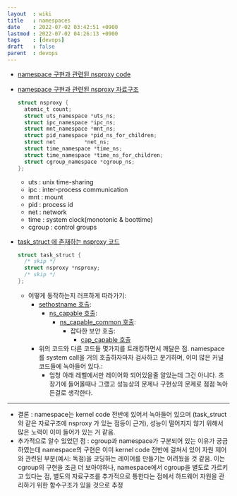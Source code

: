 ```yaml
---
layout  : wiki
title   : namespaces
date    : 2022-07-02 03:42:51 +0900
lastmod : 2022-07-02 04:26:13 +0900
tags    : [devops]
draft   : false
parent  : devops
---
```


  - [namespace 구현과 관련된 nsproxy code](https://elixir.bootlin.com/linux/latest/source/kernel/nsproxy.c)
  - [namespace 구현과 관련된 nsproxy 자료구조](https://elixir.bootlin.com/linux/latest/source/include/linux/nsproxy.h#L31)

    ```c
    struct nsproxy {
      atomic_t count;
      struct uts_namespace *uts_ns;
      struct ipc_namespace *ipc_ns;
      struct mnt_namespace *mnt_ns;
      struct pid_namespace *pid_ns_for_children;
      struct net 	     *net_ns;
      struct time_namespace *time_ns;
      struct time_namespace *time_ns_for_children;
      struct cgroup_namespace *cgroup_ns;
    };
    ```

    - uts : unix time-sharing
    - ipc : inter-process communication
    - mnt : mount
    - pid : process id
    - net : network
    - time : system clock(monotonic & boottime)
    - cgroup : control groups

  - [task_struct 에 존재하는 nsproxy 코드](https://elixir.bootlin.com/linux/latest/source/include/linux/sched.h#L1083)

    ```c
    struct task_struct {
      /* skip */
      struct nsproxy *nsproxy;
      /* skip */
    };
    ```

    - 어떻게 동작하는지 러프하게 따라가기:
      - [sethostname 호출](https://elixir.bootlin.com/linux/latest/source/kernel/sys.c#L1354):
        - [ns_capable 호출](https://elixir.bootlin.com/linux/latest/source/kernel/capability.c#L384):
          - [ns_capable_common 호출](https://elixir.bootlin.com/linux/latest/source/kernel/capability.c#L365):
            - 잡다한 보안 호출:
              - [cap_capable 호출](https://elixir.bootlin.com/linux/latest/source/security/commoncap.c#L51)
      - 위의 코드와 다른 코드들 몇가지를 트래킹하면서 깨달은 점. namespace 를 system call을 거의 호출하자마자 검사하고 분기하며, 이미 많은 커널 코드들에 녹아들어 있다.:
        - 엄청 아래 레벨에서만 레이어화 되어있을줄 알았는데 그건 아니다. 초창기에 들어올때나 그랬고 성능상의 문제나 구현상의 문제로 점점 녹아든걸로 생각한다.

---
- 결론 : namespace는 kernel code 전반에 있어서 녹아들어 있으며 (task_struct 와 같은 자료구조에 nsproxy 가 있는 점등이 근거), 성능이 떨어지지 않기 위해서 많은 노력이 이미 들어가 있는 거 같음.
- 추가적으로 알수 있었던 점 : cgroup과 namespace가 구분되어 있는 이유가 궁금하였는데 namespace의 구현은 이미 kernel code 전반에 걸쳐서 있어 자원 제어와 관련된 부분(예시: 독점)을 코딩하는 레이어를 만들기는 어려웠을 것 같음. 이는 cgroup의 구현을 조금 더 보아야하나, namespace에서 cgroup을 별도로 가르키고 있다는 점, 별도의 자료구조를 추가적으로 통한다는 점에서 하드웨어 자원을 관리하기 위한 함수구조가 있을 것으로 추정

